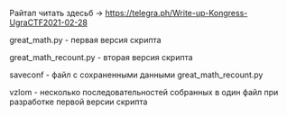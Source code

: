 Райтап читать здесьб -> https://telegra.ph/Write-up-Kongress-UgraCTF2021-02-28


great_math.py - первая версия скрипта

great_math_recount.py - вторая версия скрипта

saveconf - файл с сохраненными данными great_math_recount.py


vzlom - несколько последовательностей собранных в один файл при разработке первой версии скрипта
